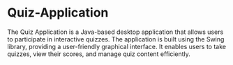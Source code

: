 # Quiz-Application
The Quiz Application is a Java-based desktop application that allows users to participate in interactive quizzes. The application is built using the Swing library, providing a user-friendly graphical interface. It enables users to take quizzes, view their scores, and manage quiz content efficiently.
